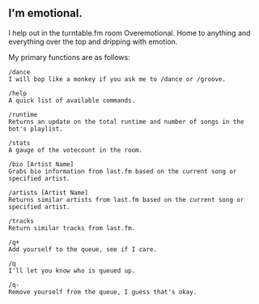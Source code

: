 ## I'm emotional.

I help out in the turntable.fm room Overemotional. Home to anything and everything over the top and dripping with emotion.

My primary functions are as follows:

    /dance
    I will bop like a monkey if you ask me to /dance or /groove.

    /help
    A quick list of available commands.

    /runtime
    Returns an update on the total runtime and number of songs in the bot's playlist.

    /stats
    A gauge of the votecount in the room.

    /bio [Artist Name]
    Grabs bio information from last.fm based on the current song or specified artist.

    /artists [Artist Name]
    Returns similar artists from last.fm based on the current song or specified artist.

    /tracks
    Return similar tracks from last.fm.

    /q+
    Add yourself to the queue, see if I care.

    /q
    I'll let you know who is queued up.

    /q-
    Remove yourself from the queue, I guess that's okay.
